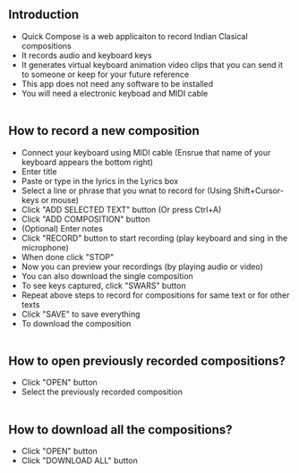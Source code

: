 ## Introduction
- Quick Compose is a web applicaiton to record Indian Clasical compositions
- It records audio and keyboard keys
- It generates virtual keyboard animation video clips that you can send it to someone or keep for your future reference
- This app does not need any software to be installed
- You will need a electronic keyboad and MIDI cable
<br/><br/>

## How to record a new composition
- Connect your keyboard using MIDI cable (Ensrue that name of your keyboard appears the bottom right)
- Enter title
- Paste or type in the lyrics in the Lyrics box
- Select a line or phrase that you wnat to record for (Using Shift+Cursor-keys or mouse)
- Click "ADD SELECTED TEXT" button (Or press Ctrl+A)
- Click "ADD COMPOSITION" button
- (Optional) Enter notes
- Click "RECORD" button to start recording (play keyboard and sing in the microphone)
- When done click "STOP"
- Now you can preview your recordings (by playing audio or video)
- You can also download the single composition
- To see keys captured, click "SWARS" button
- Repeat above steps to record for compositions for same text or for other texts
- Click "SAVE" to save everything
- To download the composition 
<br/><br/>

## How to open previously recorded compositions?
- Click "OPEN" button
- Select the previously recorded composition
<br/><br/>

## How to download all the compositions?
- Click "OPEN" button
- Click "DOWNLOAD ALL" button
<br/><br/>
